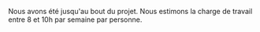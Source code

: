 Nous avons été jusqu'au bout du projet.
Nous estimons la charge de travail entre 8 et 10h par semaine par personne.
